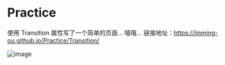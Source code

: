 # Practice
使用 Transition 属性写了一个简单的页面... 嘻嘻...
链接地址：https://jinming-ou.github.io/Practice/Transition/

![image](https://jinming-ou.github.io/Practice/Img-folder/jinming-ou.github.io_Practice_Transition_.png)
